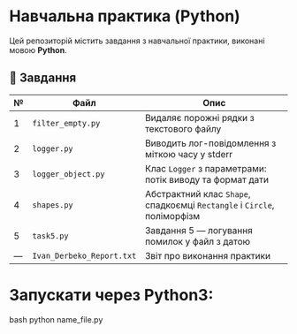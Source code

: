 # Навчальна практика (Python)

Цей репозиторій містить завдання з навчальної практики, виконані мовою **Python**.

## 📝 Завдання

| №  | Файл               | Опис                                                                 |
|----|--------------------|----------------------------------------------------------------------|
| 1  | `filter_empty.py`  | Видаляє порожні рядки з текстового файлу                             |
| 2  | `logger.py`        | Виводить лог-повідомлення з міткою часу у stderr                     |
| 3  | `logger_object.py` | Клас `Logger` з параметрами: потік виводу та формат дати              |
| 4  | `shapes.py`        | Абстрактний клас `Shape`, спадкоємці `Rectangle` і `Circle`, поліморфізм |
| 5  | `task5.py`         | Завдання 5 — логування помилок у файл з датою                        |
| —  | `Ivan_Derbeko_Report.txt` | Звіт про виконання практики                                    |

# Запускати через Python3:

bash
python name_file.py
